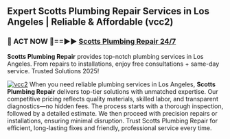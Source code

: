 ## Expert Scotts Plumbing Repair Services in Los Angeles | Reliable & Affordable (vcc2)  

<h3>🚿 ACT NOW 🌟==►► <a href="https://tinyurl.com/2ne6vx2x" rel="nofollow">Scotts Plumbing Repair 24/7</a></h3>

**Scotts Plumbing Repair** provides top-notch plumbing services in Los Angeles. From repairs to installations, enjoy free consultations + same-day service. Trusted Solutions 2025!

[![vcc2](https://i.imgur.com/4PFF4AK.jpeg)](https://tinyurl.com/2ne6vx2x)
When you need reliable plumbing services in Los Angeles, **Scotts Plumbing Repair** delivers top-tier solutions with unmatched expertise. Our competitive pricing reflects quality materials, skilled labor, and transparent diagnostics—no hidden fees. The process starts with a thorough inspection, followed by a detailed estimate. We then proceed with precision repairs or installations, ensuring minimal disruption. Trust Scotts Plumbing Repair for efficient, long-lasting fixes and friendly, professional service every time.